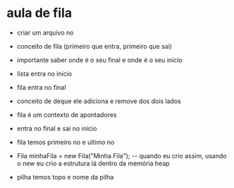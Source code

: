 # aula de fila
- criar um arquivo no

- conceito de fila (primeiro que entra, primeiro que sai)
- importante saber onde é o seu final e onde é o seu início

- lista entra no início 
- fila entra no final

- conceito de deque ele adiciona e remove dos dois lados

- fila é um contexto de apontadores
- entra no final e sai no início 
- fila temos primeiro no e ultimo no
- Fila<Integer> minhaFila = new Fila("Minha Fila"); -- quando eu crio assim, usando o new eu crio a estrutura lá dentro da memória heap 

- pilha temos topo e nome da pilha